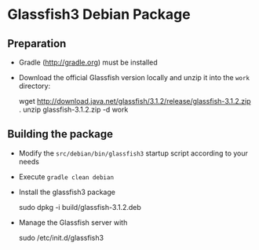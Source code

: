 Glassfish3 Debian Package
=========================

Preparation
-----------

* Gradle (http://gradle.org) must be installed
* Download the official Glassfish version locally and unzip it into the `work` directory:

	wget http://download.java.net/glassfish/3.1.2/release/glassfish-3.1.2.zip .
	unzip glassfish-3.1.2.zip -d work

Building the package
--------------------

* Modify the `src/debian/bin/glassfish3` startup script according to your needs
* Execute `gradle clean debian`
* Install the glassfish3 package

	sudo dpkg -i build/glassfish-3.1.2.deb

* Manage the Glassfish server with

	sudo /etc/init.d/glassfish3
